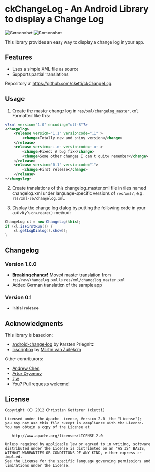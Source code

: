 # ckChangeLog - An Android Library to display a Change Log

![Screenshot](https://github.com/cketti/ckChangeLog/raw/master/screenshot_1.png)
![Screenshot](https://github.com/cketti/ckChangeLog/raw/master/screenshot_2.png)

This library provides an easy way to display a change log in your app.

## Features

 * Uses a simple XML file as source
 * Supports partial translations

Repository at <https://github.com/cketti/ckChangeLog>.


## Usage

1. Create the master change log in `res/xml/changelog_master.xml`. Formatted like this:

  ```xml
  <?xml version="1.0" encoding="utf-8"?>
  <changelog>
      <release version="1.1" versioncode="11" >
          <change>Totally new and shiny version</change>
      </release>
      <release version="1.0" versioncode="10" >
          <change>Fixed: A bug fix</change>
          <change>Some other changes I can't quite remember</change>
      </release>
      <release version="0.1" versioncode="1">
          <change>First release</change>
      </release>
  </changelog>
  ```

2. Create translations of this changelog_master.xml file in files named changelog.xml under
language-specific versions of `res/xml/`, e.g. `res/xml-de/changelog.xml`.

3. Display the change log dialog by putting the following code in your activity's `onCreate()` method:

  ```java
  ChangeLog cl = new ChangeLog(this);
  if (cl.isFirstRun()) {
      cl.getLogDialog().show();
  }
  ```

## Changelog

### Version 1.0.0
* **Breaking change!** Moved master translation from `res/raw/changelog.xml` to `res/xml/changelog_master.xml`
* Added German translation of the sample app

### Version 0.1
* Initial release


## Acknowledgments

This library is based on:
* [android-change-log](http://code.google.com/p/android-change-log/) by Karsten Priegnitz
* [Inscription](https://github.com/MartinvanZ/Inscription/) by [Martin van Zuilekom](https://github.com/MartinvanZ/)

Other contributors:
* [Andrew Chen](https://github.com/andrewachen)
* [Artur Dryomov](https://github.com/ming13)
* [zjw](https://github.com/zjw)
* You? Pull requests welcome!


## License

    Copyright (C) 2012 Christian Ketterer (cketti)

    Licensed under the Apache License, Version 2.0 (the "License");
    you may not use this file except in compliance with the License.
    You may obtain a copy of the License at

       http://www.apache.org/licenses/LICENSE-2.0

    Unless required by applicable law or agreed to in writing, software
    distributed under the License is distributed on an "AS IS" BASIS,
    WITHOUT WARRANTIES OR CONDITIONS OF ANY KIND, either express or implied.
    See the License for the specific language governing permissions and
    limitations under the License.
